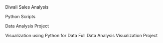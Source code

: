 Diwali Sales Analysis

Python Scripts

Data Analysis Project

Visualization using Python for Data 
Full Data Analysis Visualization Project
